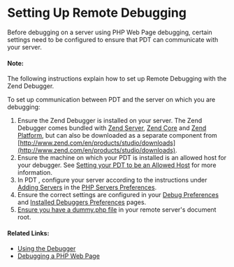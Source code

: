 # Setting Up Remote Debugging

<!--context:troubleshooting_remote_debugging--><!--context:setting_up_remote_debugging-->

Before debugging on a server using PHP Web Page debugging, certain settings need to be configured to ensure that PDT can communicate with your server.

<!--note-start-->

#### Note:

The following instructions explain how to set up Remote Debugging with the Zend Debugger.

<!--note-end-->

<!--ref-start-->

To set up communication between PDT and the server on which you are debugging:

 1. Ensure the Zend Debugger is installed on your server.  The Zend Debugger comes bundled with [Zend Server](http://www.zend.com/en/products/server), [Zend Core](http://www.zend.com/en/products/core/) and [Zend Platform](http://www.zend.com/en/products/platform/), but can also be downloaded as a separate component from [http://www.zend.com/en/products/studio/downloads](http://www.zend.com/en/products/studio/downloads).
 2. Ensure the machine on which your PDT is installed is an allowed host for your debugger.   See [Setting your PDT to be an Allowed Host](008-setting_your_zend_studio_for_eclipse_to_be_an_allowed_host.md) for more information.
 3. In PDT , configure your server according to the instructions under [Adding Servers](../../../032-reference/032-preferences/080-php_servers.md#Adding_servers) in the [PHP Servers Preferences](../../../032-reference/032-preferences/080-php_servers.md).
 4. Ensure the correct settings are configured in your [Debug Preferences](../../../032-reference/032-preferences/032-debug/000-index.md) and [Installed Debuggers Preferences](../../../032-reference/032-preferences/032-debug/008-installed_debuggers.md) pages.
 5. [Ensure you have a dummy.php file](016-ensuring_the_placement_of_dummy_php.md) in your remote server's document root.

<!--ref-end-->

<!--links-start-->

#### Related Links:

 * [Using the Debugger](../../../024-tasks/152-debugging/000-index.md)
 * [Debugging a PHP Web Page](../../../024-tasks/152-debugging/032-debugging_a_php_web_page.md)

<!--links-end-->
